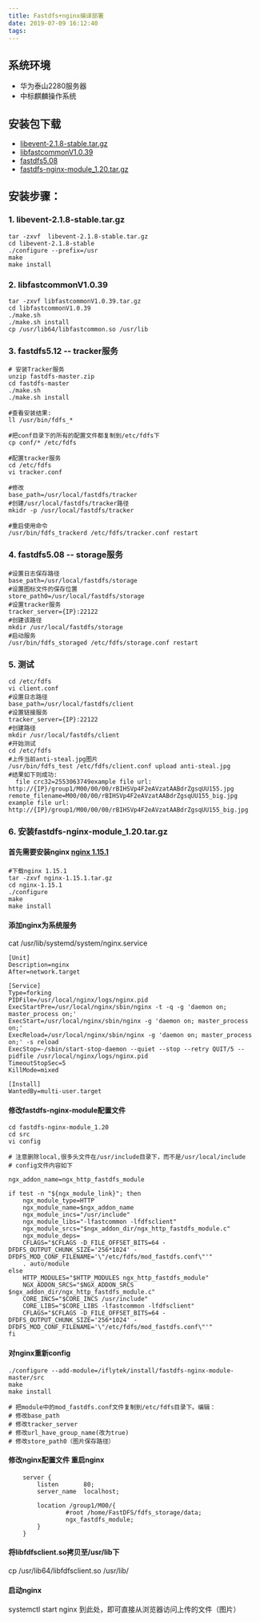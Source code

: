 ```yaml
---
title: Fastdfs+nginx编译部署
date: 2019-07-09 16:12:40
tags:
---
```

## 系统环境
- 华为泰山2280服务器
- 中标麒麟操作系统

## 安装包下载
- [libevent-2.1.8-stable.tar.gz](http://libevent.org/)
- [libfastcommonV1.0.39](https://github.com/happyfish100/libfastcommon)
- [fastdfs5.08](https://github.com/happyfish100/fastdfs)
- [fastdfs-nginx-module_1.20.tar.gz](https://github.com/happyfish100/fastdfs-nginx-module/releases)

## 安装步骤：
### 1. libevent-2.1.8-stable.tar.gz
```
tar -zxvf  libevent-2.1.8-stable.tar.gz
cd libevent-2.1.8-stable
./configure --prefix=/usr  
make
make install
```

### 2. libfastcommonV1.0.39
```
tar -zxvf libfastcommonV1.0.39.tar.gz
cd libfastcommonV1.0.39
./make.sh
./make.sh install
cp /usr/lib64/libfastcommon.so /usr/lib
```

### 3. fastdfs5.12 -- tracker服务
```
# 安装Tracker服务
unzip fastdfs-master.zip
cd fastdfs-master
./make.sh
./make.sh install

#查看安装结果:
ll /usr/bin/fdfs_*  

#把conf目录下的所有的配置文件都复制到/etc/fdfs下
cp conf/* /etc/fdfs
     
#配置tracker服务
cd /etc/fdfs
vi tracker.conf

#修改
base_path=/usr/local/fastdfs/tracker
#创建/usr/local/fastdfs/tracker路径
mkidr -p /usr/local/fastdfs/tracker

#重启使用命令
/usr/bin/fdfs_trackerd /etc/fdfs/tracker.conf restart

```
### 4. fastdfs5.08 -- storage服务
```
#设置日志保存路径
base_path=/usr/local/fastdfs/storage
#设置图标文件的保存位置
store_path0=/usr/local/fastdfs/storage
#设置tracker服务
tracker_server={IP}:22122
#创建该路径
mkdir /usr/local/fastdfs/storage
#启动服务
/usr/bin/fdfs_storaged /etc/fdfs/storage.conf restart
```

### 5. 测试
```
cd /etc/fdfs
vi client.conf
#设置日志路径
base_path=/usr/local/fastdfs/client
#设置链接服务
tracker_server={IP}:22122
#创建路径
mkdir /usr/local/fastdfs/client
#开始测试
cd /etc/fdfs
#上传当前anti-steal.jpg图片
/usr/bin/fdfs_test /etc/fdfs/client.conf upload anti-steal.jpg
#结果如下则成功:
  file crc32=2553063749example file url: http://{IP}/group1/M00/00/00/rBIHSVp4F2eAVzatAABdrZgsqUU155.jpg
remote_filename=M00/00/00/rBIHSVp4F2eAVzatAABdrZgsqUU155_big.jpg
example file url: http://{IP}/group1/M00/00/00/rBIHSVp4F2eAVzatAABdrZgsqUU155_big.jpg
```

### 6. 安装fastdfs-nginx-module_1.20.tar.gz

#### 首先需要安装nginx  [nginx 1.15.1](http://nginx.org/download/nginx-1.15.1.tar.gz)
```
#下载nginx 1.15.1
tar -zxvf nginx-1.15.1.tar.gz
cd nginx-1.15.1
./configure
make
make install
```

#### 添加nginx为系统服务
cat /usr/lib/systemd/system/nginx.service

```
[Unit]
Description=nginx
After=network.target

[Service]
Type=forking
PIDFile=/usr/local/nginx/logs/nginx.pid
ExecStartPre=/usr/local/nginx/sbin/nginx -t -q -g 'daemon on; master_process on;'
ExecStart=/usr/local/nginx/sbin/nginx -g 'daemon on; master_process on;'
ExecReload=/usr/local/nginx/sbin/nginx -g 'daemon on; master_process on;' -s reload
ExecStop=-/sbin/start-stop-daemon --quiet --stop --retry QUIT/5 --pidfile /usr/local/nginx/logs/nginx.pid
TimeoutStopSec=5
KillMode=mixed

[Install]
WantedBy=multi-user.target
```

#### 修改fastdfs-nginx-module配置文件
```
cd fastdfs-nginx-module_1.20
cd src
vi config

# 注意删除local,很多头文件在/usr/include目录下，而不是/usr/local/include
# config文件内容如下 

ngx_addon_name=ngx_http_fastdfs_module

if test -n "${ngx_module_link}"; then
    ngx_module_type=HTTP
    ngx_module_name=$ngx_addon_name
    ngx_module_incs="/usr/include"
    ngx_module_libs="-lfastcommon -lfdfsclient"
    ngx_module_srcs="$ngx_addon_dir/ngx_http_fastdfs_module.c"
    ngx_module_deps=
    CFLAGS="$CFLAGS -D_FILE_OFFSET_BITS=64 -DFDFS_OUTPUT_CHUNK_SIZE='256*1024' -DFDFS_MOD_CONF_FILENAME='\"/etc/fdfs/mod_fastdfs.conf\"'"
    . auto/module
else
    HTTP_MODULES="$HTTP_MODULES ngx_http_fastdfs_module"
    NGX_ADDON_SRCS="$NGX_ADDON_SRCS $ngx_addon_dir/ngx_http_fastdfs_module.c"
    CORE_INCS="$CORE_INCS /usr/include"
    CORE_LIBS="$CORE_LIBS -lfastcommon -lfdfsclient"
    CFLAGS="$CFLAGS -D_FILE_OFFSET_BITS=64 -DFDFS_OUTPUT_CHUNK_SIZE='256*1024' -DFDFS_MOD_CONF_FILENAME='\"/etc/fdfs/mod_fastdfs.conf\"'"
fi
```

#### 对nginx重新config
```
./configure --add-module=/iflytek/install/fastdfs-nginx-module-master/src
make
make install

# 把module中的mod_fastdfs.conf文件复制到/etc/fdfs目录下。编辑：
# 修改base_path
# 修改tracker_server
# 修改url_have_group_name(改为true)
# 修改store_path0（图片保存路径）
```
#### 修改nginx配置文件 重启nginx
```
    server {
        listen       80;
        server_name  localhost;

        location /group1/M00/{
                #root /home/FastDFS/fdfs_storage/data;
                ngx_fastdfs_module;
        }
    }
```
#### 将libfdfsclient.so拷贝至/usr/lib下
cp /usr/lib64/libfdfsclient.so /usr/lib/

#### 启动nginx
systemctl start nginx
到此处，即可直接从浏览器访问上传的文件（图片）
